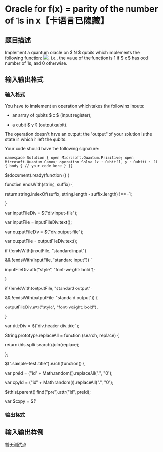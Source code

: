 # Oracle for f(x) = parity of the number of 1s in x【卡语言已隐藏】

## 题目描述

Implement a quantum oracle on $ N $ qubits which implements the following function: ![](https://cdn.luogu.com.cn/upload/vjudge_pic/CF1001H/e79b1d23cc973e6fb8717434c297ff4f0686d55f.png), i.e., the value of the function is 1 if $ x $ has odd number of 1s, and 0 otherwise.

## 输入输出格式

### 输入格式

You have to implement an operation which takes the following inputs:

- an array of qubits $ x $ (input register),

- a qubit $ y $ (output qubit).

The operation doesn't have an output; the "output" of your solution is the state in which it left the qubits.

Your code should have the following signature:

`namespace Solution { open Microsoft.Quantum.Primitive; open Microsoft.Quantum.Canon; operation Solve (x : Qubit[], y : Qubit) : () { body { // your code here } }}`

$(document).ready(function () {

function endsWith(string, suffix) {

return string.indexOf(suffix, string.length - suffix.length) !== -1;

}

var inputFileDiv = $("div.input-file");

var inputFile = inputFileDiv.text();

var outputFileDiv = $("div.output-file");

var outputFile = outputFileDiv.text();

if (!endsWith(inputFile, "standard input")

&& !endsWith(inputFile, "standard input")) {

inputFileDiv.attr("style", "font-weight: bold");

}

if (!endsWith(outputFile, "standard output")

&& !endsWith(outputFile, "standard output")) {

outputFileDiv.attr("style", "font-weight: bold");

}

var titleDiv = $("div.header div.title");

String.prototype.replaceAll = function (search, replace) {

return this.split(search).join(replace);

};

$(".sample-test .title").each(function() {

var preId = ("id" + Math.random()).replaceAll(".", "0");

var cpyId = ("id" + Math.random()).replaceAll(".", "0");

$(this).parent().find("pre").attr("id", preId);

var $copy = $("

### 输出格式

## 输入输出样例

暂无测试点

